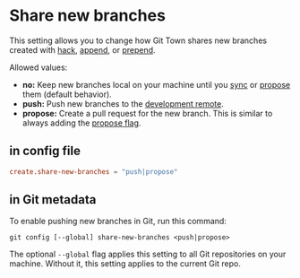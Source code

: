 # Share new branches

This setting allows you to change how Git Town shares new branches created with
[hack](../commands/hack.md), [append](../commands/append.md), or
[prepend](../commands/prepend.md).

Allowed values:

- **no:** Keep new branches local on your machine until you
  [sync](../commands/sync.md) or [propose](../commands/propose.md) them (default
  behavior).
- **push:** Push new branches to the [development remote](dev-remote.md).
- **propose:** Create a pull request for the new branch. This is similar to
  always adding the [propose flag](../commands/hack.md#--propose).

## in config file

```toml
create.share-new-branches = "push|propose"
```

## in Git metadata

To enable pushing new branches in Git, run this command:

```wrap
git config [--global] share-new-branches <push|propose>
```

The optional `--global` flag applies this setting to all Git repositories on
your machine. Without it, this setting applies to the current Git repo.
